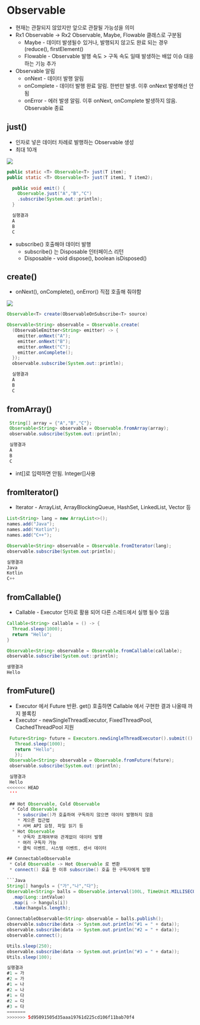 # Observable
 * 현재는 관찰되지 않았지만 앞으로 관찰될 가능성을 의미
 * Rx1 Observable -> Rx2 Observable, Maybe, Flowable 클래스로 구분됨
   * Maybe - 데이터 발생될수 있거나, 발행되지 않고도 완료 되는 경우 (reduce(), firstElement()
   * Flowable - Observable 발행 속도 > 구독 속도 일때 발생하는 배압 이슈 대응 하는 기능 추가
 * Observable 알림
   * onNext - 데이터 발행 알림
   * onComplete - 데이터 발행 완료 알림. 한번만 발생. 이후 onNext 발생해선 안됨
   * onError - 에러 발생 알림. 이후 onNext, onComplete 발생하지 않음. Observable 종료


## just()
 * 인자로 넣은 데이터 차례로 발행하는 Observable 생성
 * 최대 10개
 <img src="http://reactivex.io/documentation/operators/images/just.c.png"/>

```Java
public static <T> Observable<T> just(T item);
public static <T> Observable<T> just(T item1, T item2);
```

```Java
  public void emit() {
    Observable.just("A","B","C")
    .subscribe(System.out::println);
  }

  실행결과
  A
  B
  C
```
 * subscribe() 호출해야 데이터 발행
   * subscribe() 는 Disposable 인터페이스 리턴
   * Disposable - void dispose(), boolean isDisposed()

## create()
  * onNext(), onComplete(), onError() 직접 호출해 줘야함
<img src="http://reactivex.io/documentation/operators/images/create.c.png"/>

```Java
Observable<T> create(ObservableOnSubscribe<T> source)
```

```Java
Observable<String> observable = Observable.create(
  (ObservableEmitter<String> emitter) -> {
    emitter.onNext("A");
    emitter.onNext("B");
    emitter.onNext("C");
    emitter.onComplete();
  });
  observable.subscribe(System.out::println);

  실행결과
  A
  B
  C
```
## fromArray()
```Java
 String[] array = {"A","B","C"};
 Observable<String> observable = Observable.fromArray(array);
 observable.subscribe(System.out::println);

 실행결과
 A
 B
 C
```
 * int[]로 입력하면 안됨. Integer[]사용

## fromIterator()
  * Iterator<E> - ArrayList, ArrayBlockingQueue, HashSet, LinkedList, Vector 등

```Java
List<String> lang = new ArrayList<>();
names.add("Java");
names.add("Kotlin");
names.add("C++");

Observable<String> observable = Observable.fromIterator(lang);
observable.subscribe(System.out:println);

실행결과
Java
Kotlin
C++
```

## fromCallable()
 * Callable - Executor 인자로 활용 되어 다른 스레드에서 실행 될수 있음

```Java
Callable<String> callable = () -> {
  Thread.sleep(1000);
  return "Hello";
}

Observable<String> observable = Observable.fromCallable(callable);
observable.subscribe(System.out::println);

샐행결과
Hello
```

## fromFuture()
 * Executor 에서 Future 반환. get() 호출하면 Callable 에서 구현한 결과 나올때 까지 블록킹
 * Executor - newSingleThreadExecutor, FixedThreadPool, CachedThreadPool 지원

```Java
 Future<String> future = Executors.newSingleThreadExecutor().submit(() -> {
   Thread.sleep(1000);
   return "Hello";
   });
 Observable<String> observable = Observable.fromFuture(future);
 observable.subscribe(System.out::println);

 실행결과
 Hello
<<<<<<< HEAD
 '''

 ## Hot Observable, Cold Observable
  * Cold Observable
    * subscribe()가 호출하여 구독하지 않으면 데이터 발행하지 않음
    * 게으른 접근법
    * 서버 API 요청, 파일 읽기 등
  * Hot Observable
    * 구독자 조재여부와 관계없이 데이터 발행
    * 여러 구독자 가능
    * 클릭 이벤트, 시스템 이벤트, 센서 데이터

## ConnectableObservable
 * Cold Observable -> Hot Observable 로 변환
 * connect() 호출 한 이후 subscribe() 호출 한 구독자에게 발행

```Java
String[] hanguls = {"가","나","다"};
Observable<String> balls = Observable.interval(100L, TimeUnit.MILLISECONDS)
  .map(Long::intValue)
  .map(i -> hanguls[i])
  .take(hanguls.length);

ConnectableObservable<String> observable = balls.publish();
observable.subscribe(data -> System.out.println("#1 = " + data));
observable.subscribe(data -> System.out.println("#2 = " + data));
observable.connect();

Utils.sleep(250);
observable.subscribe(data -> System.out.println("#3 = " + data));
Utils.sleep(100);

실행결과
#1 = 가
#2 = 가
#1 = 나
#2 = 나
#1 = 다
#2 = 다
#3 = 다
=======
>>>>>>> 5d95091505d35aaa19761d225cd106f11bab70f4
```
